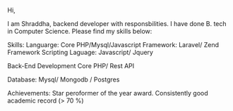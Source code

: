 
Hi,

I am Shraddha, backend developer with responsbilities. I have done B. tech in Computer Science. Please find my skills below:

Skills:
Languarge: Core PHP/Mysql/Javascript
Framework: Laravel/ Zend Framework
Scripting Laguage: Javascript/ Jquery

Back-End Development
Core PHP/ Rest API

Database:
Mysql/ Mongodb / Postgres

Achievements:
Star peroformer of the year award.
Consistently good academic record (> 70 %)

